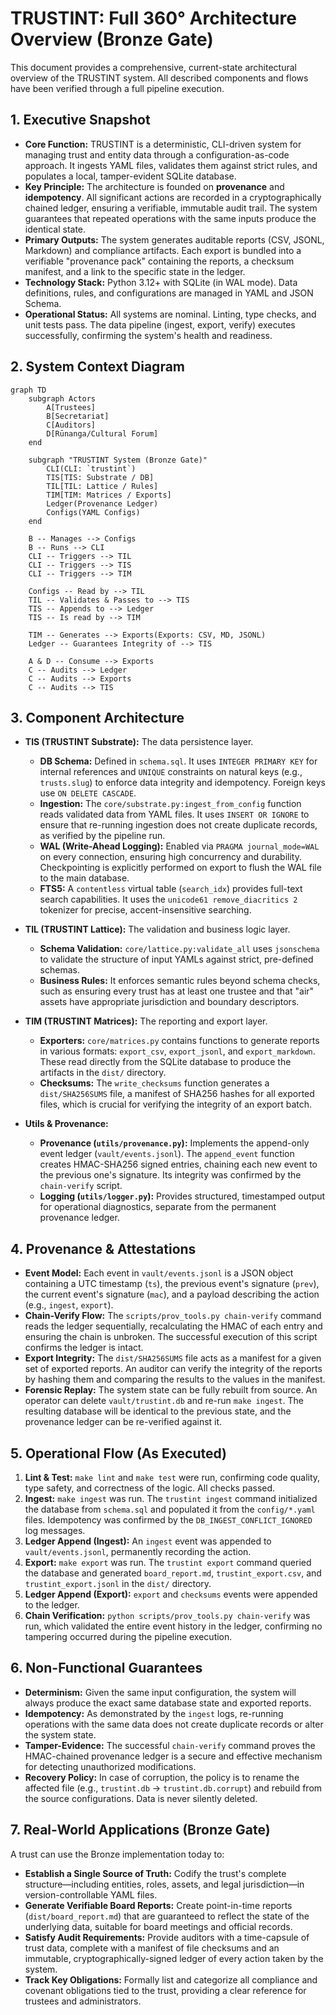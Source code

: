 # TRUSTINT: Full 360° Architecture Overview (Bronze Gate)

This document provides a comprehensive, current-state architectural overview of the TRUSTINT system. All described components and flows have been verified through a full pipeline execution.

## 1. Executive Snapshot

-   **Core Function:** TRUSTINT is a deterministic, CLI-driven system for managing trust and entity data through a configuration-as-code approach. It ingests YAML files, validates them against strict rules, and populates a local, tamper-evident SQLite database.
-   **Key Principle:** The architecture is founded on **provenance** and **idempotency**. All significant actions are recorded in a cryptographically chained ledger, ensuring a verifiable, immutable audit trail. The system guarantees that repeated operations with the same inputs produce the identical state.
-   **Primary Outputs:** The system generates auditable reports (CSV, JSONL, Markdown) and compliance artifacts. Each export is bundled into a verifiable "provenance pack" containing the reports, a checksum manifest, and a link to the specific state in the ledger.
-   **Technology Stack:** Python 3.12+ with SQLite (in WAL mode). Data definitions, rules, and configurations are managed in YAML and JSON Schema.
-   **Operational Status:** All systems are nominal. Linting, type checks, and unit tests pass. The data pipeline (ingest, export, verify) executes successfully, confirming the system's health and readiness.

## 2. System Context Diagram

```mermaid
graph TD
    subgraph Actors
        A[Trustees]
        B[Secretariat]
        C[Auditors]
        D[Rūnanga/Cultural Forum]
    end

    subgraph "TRUSTINT System (Bronze Gate)"
        CLI(CLI: `trustint`)
        TIS[TIS: Substrate / DB]
        TIL[TIL: Lattice / Rules]
        TIM[TIM: Matrices / Exports]
        Ledger(Provenance Ledger)
        Configs(YAML Configs)
    end

    B -- Manages --> Configs
    B -- Runs --> CLI
    CLI -- Triggers --> TIL
    CLI -- Triggers --> TIS
    CLI -- Triggers --> TIM

    Configs -- Read by --> TIL
    TIL -- Validates & Passes to --> TIS
    TIS -- Appends to --> Ledger
    TIS -- Is read by --> TIM

    TIM -- Generates --> Exports(Exports: CSV, MD, JSONL)
    Ledger -- Guarantees Integrity of --> TIS

    A & D -- Consume --> Exports
    C -- Audits --> Ledger
    C -- Audits --> Exports
    C -- Audits --> TIS
```

## 3. Component Architecture

-   **TIS (TRUSTINT Substrate):** The data persistence layer.
    -   **DB Schema:** Defined in `schema.sql`. It uses `INTEGER PRIMARY KEY` for internal references and `UNIQUE` constraints on natural keys (e.g., `trusts.slug`) to enforce data integrity and idempotency. Foreign keys use `ON DELETE CASCADE`.
    -   **Ingestion:** The `core/substrate.py:ingest_from_config` function reads validated data from YAML files. It uses `INSERT OR IGNORE` to ensure that re-running ingestion does not create duplicate records, as verified by the pipeline run.
    -   **WAL (Write-Ahead Logging):** Enabled via `PRAGMA journal_mode=WAL` on every connection, ensuring high concurrency and durability. Checkpointing is explicitly performed on export to flush the WAL file to the main database.
    -   **FTS5:** A `contentless` virtual table (`search_idx`) provides full-text search capabilities. It uses the `unicode61 remove_diacritics 2` tokenizer for precise, accent-insensitive searching.

-   **TIL (TRUSTINT Lattice):** The validation and business logic layer.
    -   **Schema Validation:** `core/lattice.py:validate_all` uses `jsonschema` to validate the structure of input YAMLs against strict, pre-defined schemas.
    -   **Business Rules:** It enforces semantic rules beyond schema checks, such as ensuring every trust has at least one trustee and that "air" assets have appropriate jurisdiction and boundary descriptors.

-   **TIM (TRUSTINT Matrices):** The reporting and export layer.
    -   **Exporters:** `core/matrices.py` contains functions to generate reports in various formats: `export_csv`, `export_jsonl`, and `export_markdown`. These read directly from the SQLite database to produce the artifacts in the `dist/` directory.
    -   **Checksums:** The `write_checksums` function generates a `dist/SHA256SUMS` file, a manifest of SHA256 hashes for all exported files, which is crucial for verifying the integrity of an export batch.

-   **Utils & Provenance:**
    -   **Provenance (`utils/provenance.py`):** Implements the append-only event ledger (`vault/events.jsonl`). The `append_event` function creates HMAC-SHA256 signed entries, chaining each new event to the previous one's signature. Its integrity was confirmed by the `chain-verify` script.
    -   **Logging (`utils/logger.py`):** Provides structured, timestamped output for operational diagnostics, separate from the permanent provenance ledger.

## 4. Provenance & Attestations

-   **Event Model:** Each event in `vault/events.jsonl` is a JSON object containing a UTC timestamp (`ts`), the previous event's signature (`prev`), the current event's signature (`mac`), and a payload describing the action (e.g., `ingest`, `export`).
-   **Chain-Verify Flow:** The `scripts/prov_tools.py chain-verify` command reads the ledger sequentially, recalculating the HMAC of each entry and ensuring the chain is unbroken. The successful execution of this script confirms the ledger is intact.
-   **Export Integrity:** The `dist/SHA256SUMS` file acts as a manifest for a given set of exported reports. An auditor can verify the integrity of the reports by hashing them and comparing the results to the values in the manifest.
-   **Forensic Replay:** The system state can be fully rebuilt from source. An operator can delete `vault/trustint.db` and re-run `make ingest`. The resulting database will be identical to the previous state, and the provenance ledger can be re-verified against it.

## 5. Operational Flow (As Executed)

1.  **Lint & Test:** `make lint` and `make test` were run, confirming code quality, type safety, and correctness of the logic. All checks passed.
2.  **Ingest:** `make ingest` was run. The `trustint ingest` command initialized the database from `schema.sql` and populated it from the `config/*.yaml` files. Idempotency was confirmed by the `DB_INGEST_CONFLICT_IGNORED` log messages.
3.  **Ledger Append (Ingest):** An `ingest` event was appended to `vault/events.jsonl`, permanently recording the action.
4.  **Export:** `make export` was run. The `trustint export` command queried the database and generated `board_report.md`, `trustint_export.csv`, and `trustint_export.jsonl` in the `dist/` directory.
5.  **Ledger Append (Export):** `export` and `checksums` events were appended to the ledger.
6.  **Chain Verification:** `python scripts/prov_tools.py chain-verify` was run, which validated the entire event history in the ledger, confirming no tampering occurred during the pipeline execution.

## 6. Non-Functional Guarantees

-   **Determinism:** Given the same input configuration, the system will always produce the exact same database state and exported reports.
-   **Idempotency:** As demonstrated by the `ingest` logs, re-running operations with the same data does not create duplicate records or alter the system state.
-   **Tamper-Evidence:** The successful `chain-verify` command proves the HMAC-chained provenance ledger is a secure and effective mechanism for detecting unauthorized modifications.
-   **Recovery Policy:** In case of corruption, the policy is to rename the affected file (e.g., `trustint.db` -> `trustint.db.corrupt`) and rebuild from the source configurations. Data is never silently deleted.

## 7. Real-World Applications (Bronze Gate)

A trust can use the Bronze implementation today to:

-   **Establish a Single Source of Truth:** Codify the trust's complete structure—including entities, roles, assets, and legal jurisdiction—in version-controllable YAML files.
-   **Generate Verifiable Board Reports:** Create point-in-time reports (`dist/board_report.md`) that are guaranteed to reflect the state of the underlying data, suitable for board meetings and official records.
-   **Satisfy Audit Requirements:** Provide auditors with a time-capsule of trust data, complete with a manifest of file checksums and an immutable, cryptographically-signed ledger of every action taken by the system.
-   **Track Key Obligations:** Formally list and categorize all compliance and covenant obligations tied to the trust, providing a clear reference for trustees and administrators.
